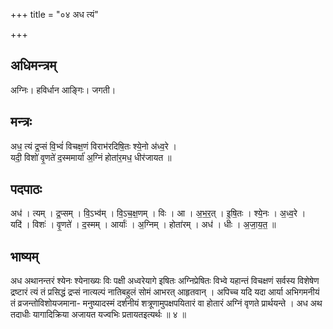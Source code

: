 +++
title = "०४ अध त्यं"

+++
## अधिमन्त्रम्
अग्निः। हविर्धान आङ्गिः। जगती।

## मन्त्रः
अध॒ त्यं द्र॒प्सं वि॒भ्वं॑ विचक्ष॒णं विराभ॑रदिषि॒तः श्ये॒नो अ॑ध्व॒रे ।  
यदी॒ विशो॑ वृ॒णते॑ द॒स्ममार्या॑ अ॒ग्निं होता॑र॒मध॒ धीर॑जायत ॥

## पदपाठः
अध॑ । त्यम् । द्र॒प्सम् । वि॒ऽभ्व॑म् । वि॒ऽच॒क्ष॒णम् । विः । आ । अ॒भ॒र॒त् । इ॒षि॒तः । श्ये॒नः । अ॒ध्व॒रे ।  
यदि॑ । विशः॑ । वृ॒णते॑ । द॒स्मम् । आर्याः॑ । अ॒ग्निम् । होता॑रम् । अध॑ । धीः । अ॒जा॒य॒त॒ ॥

## भाष्यम्
अध अथानन्तरं श्येनः श्येनाख्यः विः पक्षी अध्वरेयागे इषितः अग्निप्रेषितः विभ्वे यहान्तं विचक्षणं सर्वस्य विशेषेण द्रष्टारं त्यं तं प्रसिद्धं द्रप्सं नात्यल्पं नातिबहुलं सोमं आभरत् आहृतवान् । अपिच्च यदि यदा आर्या अभिगमनीयं तं व्रजन्तोविशोयजमाना- मनुष्यादस्मं दर्शनीयं शत्रूणामुपक्षपयितारं वा होतारं अग्निं वृणते प्रार्थयन्ते । अध अथ तदाधीः यागादिक्रिया अजायत यज्वभिः प्रतायतइत्यर्थः ॥ ४ ॥